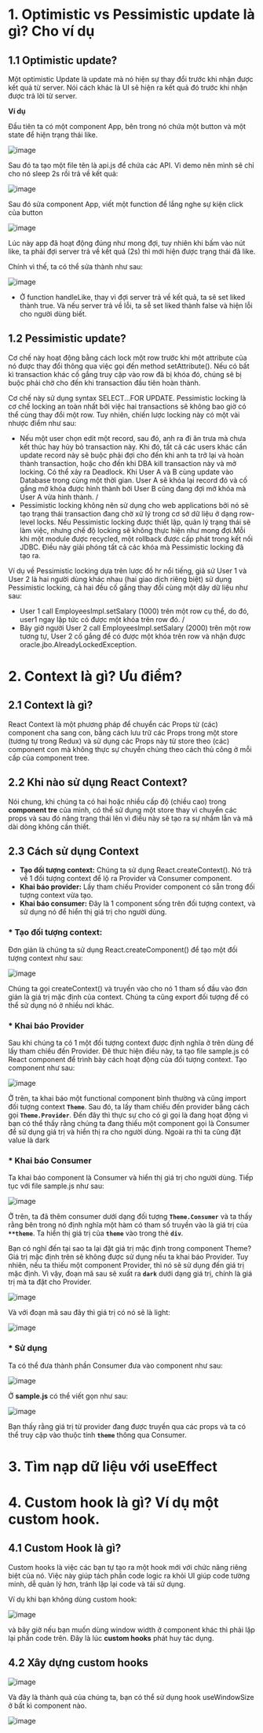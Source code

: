 # 1. Optimistic vs Pessimistic update là gì? Cho ví dụ
## 1.1 Optimistic update?
Một optimistic Update là update mà nó hiện sự thay đổi trước khi nhận được kết quả từ server. Nói cách khác là UI sẽ hiện ra kết quả đó trước khi nhận được trả lời từ server.

**Ví dụ**

Đầu tiên ta có một component App, bên trong nó chứa một button và một state để hiện trạng thái like.

![image](https://user-images.githubusercontent.com/107029410/200648836-ff03ab1b-05f5-4283-9730-f0a40ded0826.png)

Sau đó ta tạo một file tên là api.js để chứa các API. Vì demo nên mình sẽ chỉ cho nó sleep 2s rồi trả về kết quả:

![image](https://user-images.githubusercontent.com/107029410/200649151-74ac4cb9-419e-4101-9701-639d24f43951.png)

Sau đó sửa component App, viết một function để lắng nghe sự kiện click của button

![image](https://user-images.githubusercontent.com/107029410/200649403-ef6c4c25-747e-464e-924a-2981033c80d2.png)

Lúc này app đã hoạt động đúng như mong đợi, tuy nhiên khi bấm vào nút like, ta phải đợi server trả về kết quả (2s) thì mới hiện được trạng thái đã like.

Chính vì thế, ta có thể sửa thành như sau:

![image](https://user-images.githubusercontent.com/107029410/200649827-9c5f3c4b-2637-41a5-bf22-8340bd63a1e2.png)

* Ở function handleLike, thay vì đợi server trả về kết quả, ta sẽ set liked thành true. Và nếu server trả về lỗi, ta sễ set liked thành false và hiện lỗi cho người dùng biết.

## 1.2 Pessimistic update?
Cơ chế này hoạt động bằng cách lock một row trước khi một attribute của nó được thay đổi thông qua việc gọi đến method setAttribute(). Nếu có bất kì transaction khác cố gắng truy cập vào row đã bị khóa đó, chúng sẽ bị buộc phải chờ cho đến khi transaction đầu tiên hoàn thành. 

Cơ chế này sử dụng syntax SELECT...FOR UPDATE. Pessimistic locking là cơ chế locking an toàn nhất bởi việc hai transactions sẽ không bao giờ có thể cùng thay đổi một row. Tuy nhiên, chiến lược locking này có một vài nhược điểm như sau:

* Nếu một user chọn edit một record, sau đó, anh ra đi ăn trưa mà chưa kết thúc hay hủy bỏ transaction này. Khi đó, tất cả các users khác cần update record này sẽ buộc phải đợi cho đến khi anh ta trở lại và hoàn thành transaction, hoặc cho đến khi DBA kill transaction này và mở locking.
Có thể xảy ra Deadlock. Khi User A và B cùng update vào Database trong cùng một thời gian. User A sẽ khóa lại record đó và cố gắng mở khóa được hình thành bởi User B cũng đang đợi mở khóa mà User A vừa hình thành.
/
* Pessimistic locking không nên sử dụng cho web applications bởi nó sẽ tạo trạng thái transaction đang chờ xử lý trong cơ sở dữ liệu ở dạng row-level locks. Nếu Pessimistic locking được thiết lập, quản lý trạng thái sẽ làm việc, nhưng chế độ locking sẽ không thực hiện như mong đợi.Mỗi khi một module được recycled, một rollback được cấp phát trong kết nối JDBC. Điều này giải phóng tất cả các khóa mà Pessimistic locking đã tạo ra.

Ví dụ về Pessimistic locking dựa trên lược đồ hr nổi tiếng, giả sử User 1 và User 2 là hai người dùng khác nhau (hai giao dịch riêng biệt) sử dụng Pessimistic locking, cả hai đều cố gắng thay đổi cùng một dãy dữ liệu như sau:

* User 1 call EmployeesImpl.setSalary (1000) trên một row cụ thể, do đó, user1 ngay lập tức có được một khóa trên row đó.
/
* Bây giờ người User 2 call EmployeesImpl.setSalary (2000) trên một row tương tự, User 2 cố gắng để có được một khóa trên row và nhận được oracle.jbo.AlreadyLockedException.

# 2. Context là gì? Ưu điểm?
## 2.1 Context là gì?
React Context là một phương pháp để chuyển các Props từ (các) component cha sang con, bằng cách lưu trữ các Props trong một store (tương tự trong Redux) và sử dụng các Props này từ store theo (các) component con mà không thực sự chuyển chúng theo cách thủ công ở mỗi cấp của component tree.

## 2.2 Khi nào sử dụng React Context? 
 Nói chung, khi chúng ta có hai hoặc nhiều cấp độ (chiều cao) trong **component tre** của mình, có thể sử dụng một store thay vì chuyển các props và sau đó nâng trạng thái lên vì điều này sẽ tạo ra sự nhầm lẫn và mã dài dòng không cần thiết.

## 2.3 Cách sử dụng Context
* **Tạo đối tượng context:** Chúng ta sử dụng React.createContext(). Nó trả về 1 đối tượng context để lộ ra Provider và Consumer component.
* **Khai báo provider:** Lấy tham chiếu Provider component có sẵn trong đối tượng context vừa tạo.
* **Khai báo consumer:** Đây là 1 component sống trên đối tượng context, và sử dụng nó để hiển thị giá trị cho người dùng.

### * **Tạo đối tượng context:**
Đơn giản là chúng ta sử dụng React.createComponent() để tạo một đối tượng context như sau:

![image](https://user-images.githubusercontent.com/107029410/200743414-e8eb5526-da28-46d0-a54e-eeca31f7f10b.png)

Chúng ta gọi createContext() và truyền vào cho nó 1 tham số đầu vào đơn giản là giá trị mặc định của context. Chúng ta cũng export đối tượng để có thể sử dụng nó ở nhiều nơi khác.

### * **Khai báo Provider**

Sau khi chúng ta có 1 một đối tượng context được định nghĩa ở trên dùng để lấy tham chiếu đến Provider. Đê thưc hiện điều này, ta tạo file sample.js có React component để trình bày cách hoạt động của đối tượng context. Tạo component như sau:

![image](https://user-images.githubusercontent.com/107029410/200743321-cde0d38a-59f1-448e-90a3-130631a95128.png)

Ở trên, ta khai báo một functional component bình thường và cũng import đối tượng context **`Theme`**. Sau đó, ta lấy tham chiếu đến provider bằng cách gọi **`Theme.Provider`**. Đến đây thì thực sự cho có gì gọi là đang họạt động vì bạn có thể thấy rằng chúng ta đang thiếu một component gọi là Consumer để sử dụng giá trị và hiển thị ra cho người dùng. Ngoài ra thì ta cũng đặt value là dark

### * **Khai báo Consumer**
Ta khai báo component là Consumer và hiển thị giá trị cho người dùng. Tiếp tục với file sample.js như sau:

![image](https://user-images.githubusercontent.com/107029410/200743665-cc5094e9-b96c-4355-8d2d-02179f006391.png)

Ở trên, ta đã thêm consumer dưới dạng đối tượng **`Theme.Consumer`** và ta thấy rằng bên trong nó định nghĩa một hàm có tham số truyền vào là giá trị của **`**theme`**. Ta hiển thị giá trị của **`theme`** vào trong thẻ **`div`**.

Bạn có nghĩ đến tại sao ta lại đặt giá trị mặc định trong component Theme? Giá trị mặc định trên sẽ không được sử dụng nếu ta khai báo Provider. Tuy nhiên, nếu ta thiếu một component Provider, thì nó sẽ sử dụng đến giá trị mặc định. Vì vậy, đoạn mã sau sẽ xuất ra **`dark`** dưới dạng giá trị, chính là giá trị mà ta đặt cho Provider.

![image](https://user-images.githubusercontent.com/107029410/200781770-9260f029-0fd1-4a7a-b021-4f225823589c.png)

Và với đoạn mã sau đây thì giá trị có nó sẽ là light:

![image](https://user-images.githubusercontent.com/107029410/200781942-4cc4d9fe-5f9b-48ac-9625-de270a680475.png)

### * **Sử dụng**

Ta có thể đưa thành phần Consumer đưa vào component như sau:

![image](https://user-images.githubusercontent.com/107029410/200782834-e2719581-4755-4d69-89af-792dacadcd2d.png)

Ở **sample.js** có thể viết gọn như sau:

![image](https://user-images.githubusercontent.com/107029410/200783018-3645980c-5321-4127-994b-6fba92860ccc.png)

Bạn thấy rằng giá trị từ provider đang được truyền qua các props và ta có thể truy cập vào thuộc tính **`theme`** thông qua Consumer.

# 3. Tìm nạp dữ liệu với useEffect
# 4. Custom hook là gì? Ví dụ một custom hook.
## 4.1 Custom Hook là gì?

Custom hooks là việc các bạn tự tạo ra một hook mới với chức năng riêng biệt của nó. Việc này giúp tách phần code logic ra khỏi UI giúp code tường minh, dễ quản lý hơn, tránh lặp lại code và tái sử dụng.

Ví dụ khi bạn không dùng custom hook:

![image](https://user-images.githubusercontent.com/107029410/200785124-034334ed-cc47-4fa2-8323-121853b6002f.png)

và bây giờ nếu bạn muốn dùng window width ở component khác thì phải lặp lại phần code trên. Đây là lúc **custom hooks** phát huy tác dụng.

## 4.2 Xây dựng custom hooks

![image](https://user-images.githubusercontent.com/107029410/200786004-923b07fc-d100-4b16-87f1-023afb6a5d94.png)

Và đây là thành quả của chúng ta, bạn có thể sử dụng hook useWindowSize ở bất kì component nào.

![image](https://user-images.githubusercontent.com/107029410/200786190-96af231e-dbcb-4b74-97d7-75d3f379e663.png)








